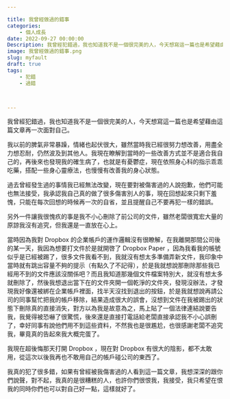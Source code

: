 ```yaml
---

title: 我曾經做過的錯事
categories:
    - 個人成長
date: 2022-09-27 00:00:00
Description: 我曾經犯錯過，我也知道我不是一個很完美的人，今天想寫這一篇也是希望藉由這篇文章再一次面對自己。
image: 我曾經做過的錯事.png
slug: myfault
draft: true
tags:
    - 犯錯
    - 過錯



---
```




我曾經犯錯過，我也知道我不是一個很完美的人，今天想寫這一篇也是希望藉由這篇文章再一次面對自己。

我以前的脾氣非常暴躁，情緒也起伏很大，雖然當時我已經很努力想改善，用盡全力想忍耐，仍然波及到其他人。我現在瞭解到當時的一些改善方式並不是適合我自己的，再後來也發現我的確生病了，也就是有憂鬱症，現在依照身心科的指示乖乖吃藥，搭配一些身心靈療法，也慢慢有改善我的身心狀態。

過去曾經發生過的事情我已經無法改變，現在要對被傷害過的人說抱歉，他們可能也無法接受，我承認我自己真的做了很多傷害別人的事，現在回想起來只剩下羞愧，只能在每次回想的時候再一次的自省，並且提醒自己不要再犯一樣的錯誤。

另外一件讓我很愧疚的事是我不小心刪除了前公司的文件，雖然老闆很寬宏大量的原諒我沒有追究，但我還是一直放在心上。

當時因為我對 Dropbox 的企業帳戶的運作邏輯沒有很瞭解，在我離開那間公司後的某一天，我因為想要打文件於是就開啓了 Dropbox Paper ，因為我看我的帳號似乎是已經被踢了，很多文件我看不到，我就沒有想太多準備弄新文件，我印象中當時就有跳出容量不夠的提示（有點久了不記得），於是我就想說那刪除那些我已經用不到的文件應該沒關係吧？而且我知道那幾個文件檔案特別大，就沒有想太多就刪除了，然後我想退出當下在的文件夾開一個乾淨的文件夾，發現沒辦法，才發現我好像還被綁在企業帳戶裡面，找半天沒找到退出的按鈕，於是我就想說再請公司的同事幫忙把我的帳戶移除，結果造成很大的誤會，沒想到文件在我被踢出的狀態下刪除真的直接消失，對方以為我是故意為之，馬上貼了一個法律連結說要告我，我覺得被恐嚇了很驚慌，後來還是直接打電話給老闆直接承認我不小心誤刪了，幸好同事有說他們用不到這些資料，不然我也是很尷尬，也很感謝老闆不追究我，畢竟真的告起來我大概完蛋了。

我現在超後悔那天打開 Dropbox ，現在對 Dropbox 有很大的陰影，都不太敢用，從這次以後我再也不敢用自己的帳戶碰公司的東西了。

我真的犯了很多錯，如果有曾經被我傷害過的人看到這一篇文章，我想深深的跟你們說聲，對不起，我真的是很糟糕的人，也許你們很恨我，我接受，我只希望在恨我的同時你們也可以對自己好一點，這樣就好了。